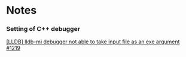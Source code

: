 # Notes

### Setting of C++ debugger
[[LLDB] lldb-mi debugger not able to take input file as an exe argument #1219](https://github.com/microsoft/vscode-cpptools/issues/1219)